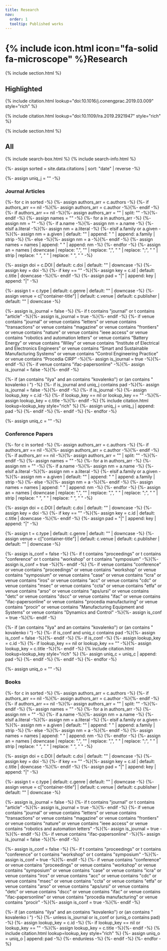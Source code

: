 ```yaml
---
title: Research
nav:
  order: 1
  tooltip: Published works
---
```


# {% include icon.html icon="fa-solid fa-microscope" %}Research



{% include section.html %}

## Highlighted

{% include citation.html lookup="doi:10.1016/j.conengprac.2019.03.009" style="rich" %}

{% include citation.html lookup="doi:10.1109/lra.2019.2921947" style="rich" %}

{% include section.html %}

## All

{% include search-box.html %}
{% include search-info.html %}

{%- assign sorted = site.data.citations | sort: "date" | reverse -%}

{%- assign uniq_j = "" -%}
### Journal Articles
{%- for c in sorted -%}
  {%- assign authors_arr = c.authors -%}
  {%- if authors_arr == nil -%}{%- assign authors_arr = c.author -%}{%- endif -%}
  {%- if authors_arr == nil -%}{%- assign authors_arr = "" | split: "" -%}{%- endif -%}
  {%- assign names = "" -%}
  {%- for a in authors_arr -%}
    {%- assign nm = "" -%}
    {%- if a.name -%}{%- assign nm = a.name -%}
    {%- elsif a.literal -%}{%- assign nm = a.literal -%}
    {%- elsif a.family or a.given -%}{%- assign nm = a.given | default: "" | append: " " | append: a.family | strip -%}
    {%- else -%}{%- assign nm = a -%}{%- endif -%}
    {%- assign names = names | append: " " | append: nm -%}
  {%- endfor -%}
  {%- assign an = names | downcase | replace: ".", "" | replace: ",", " " | replace: ";", " " | strip | replace: "  ", " " | replace: "  ", " " -%}

  {%- assign doi = c.DOI | default: c.doi | default: "" | downcase -%}
  {%- assign key = doi -%}
  {%- if key == "" -%}{%- assign key = c.id | default: c.title | downcase -%}{%- endif -%}
  {%- assign pad = "|" | append: key | append: "|" -%}

  {%- assign t = c.type | default: c.genre | default: "" | downcase -%}
  {%- assign venue = c["container-title"] | default: c.venue | default: c.publisher | default: "" | downcase -%}

  {%- assign is_journal = false -%}
  {%- if t contains "journal" or t contains "article" -%}{%- assign is_journal = true -%}{%- endif -%}
  {%- if venue contains "journal" or venue contains "letters" or venue contains "transactions" or venue contains "magazine" or venue contains "frontiers" or venue contains "nature" or venue contains "ieee access" or venue contains "robotics and automation letters" or venue contains “Battery Energy” or venue contains “Wiley” or venue contains “Institute of Electrical and Electronics Engineers” or venue contains “Smart and Sustainable Manufacturing Systems” or venue contains “Control Engineering Practice” or venue contains “Procedia CIRP” -%}{%- assign is_journal = true -%}{%- endif -%}
  {%- if venue contains "ifac-papersonline" -%}{%- assign is_journal = false -%}{%- endif -%}

  {%- if (an contains "ilya" and an contains "kovalenko") or (an contains " kovalenko i ") -%}
    {%- if is_journal and uniq_j contains pad -%}{%- assign is_journal = false -%}{%- endif -%}
    {%- if is_journal -%}
      {%- assign lookup_key = c.id -%}
      {%- if lookup_key == nil or lookup_key == "" -%}{%- assign lookup_key = c.title -%}{%- endif -%}
      {% include citation.html lookup=lookup_key style="rich" %}
      {%- assign uniq_j = uniq_j | append: pad -%}
    {%- endif -%}
  {%- endif -%}
{%- endfor -%}

{%- assign uniq_c = "" -%}
### Conference Papers
{%- for c in sorted -%}
  {%- assign authors_arr = c.authors -%}
  {%- if authors_arr == nil -%}{%- assign authors_arr = c.author -%}{%- endif -%}
  {%- if authors_arr == nil -%}{%- assign authors_arr = "" | split: "" -%}{%- endif -%}
  {%- assign names = "" -%}
  {%- for a in authors_arr -%}
    {%- assign nm = "" -%}
    {%- if a.name -%}{%- assign nm = a.name -%}
    {%- elsif a.literal -%}{%- assign nm = a.literal -%}
    {%- elsif a.family or a.given -%}{%- assign nm = a.given | default: "" | append: " " | append: a.family | strip -%}
    {%- else -%}{%- assign nm = a -%}{%- endif -%}
    {%- assign names = names | append: " " | append: nm -%}
  {%- endfor -%}
  {%- assign an = names | downcase | replace: ".", "" | replace: ",", " " | replace: ";", " " | strip | replace: "  ", " " | replace: "  ", " " -%}

  {%- assign doi = c.DOI | default: c.doi | default: "" | downcase -%}
  {%- assign key = doi -%}
  {%- if key == "" -%}{%- assign key = c.id | default: c.title | downcase -%}{%- endif -%}
  {%- assign pad = "|" | append: key | append: "|" -%}

  {%- assign t = c.type | default: c.genre | default: "" | downcase -%}
  {%- assign venue = c["container-title"] | default: c.venue | default: c.publisher | default: "" | downcase -%}

  {%- assign is_conf = false -%}
  {%- if t contains "proceedings" or t contains "conference" or t contains "workshop" or t contains "symposium" -%}{%- assign is_conf = true -%}{%- endif -%}
  {%- if venue contains "conference" or venue contains "proceedings" or venue contains "workshop" or venue contains "symposium" or venue contains "case" or venue contains "icra" or venue contains "iros" or venue contains "acc" or venue contains "cdc" or venue contains "msec" or venue contains "ccta" or venue contains "etfa" or venue contains "arso" or venue contains "aps/ursi" or venue contains "detc" or venue contains "dscc" or venue contains "ifac" or venue contains "ifac-papersonline" or venue contains "procedia manufacturing" or venue contains "procir" or venue contains "Manufacturing Equipment and Systems" or venue contains "Dynamics and Control" -%}{%- assign is_conf = true -%}{%- endif -%}

  {%- if (an contains "ilya" and an contains "kovalenko") or (an contains " kovalenko i ") -%}
    {%- if is_conf and uniq_c contains pad -%}{%- assign is_conf = false -%}{%- endif -%}
    {%- if is_conf -%}
      {%- assign lookup_key = c.id -%}
      {%- if lookup_key == nil or lookup_key == "" -%}{%- assign lookup_key = c.title -%}{%- endif -%}
      {% include citation.html lookup=lookup_key style="rich" %}
      {%- assign uniq_c = uniq_c | append: pad -%}
    {%- endif -%}
  {%- endif -%}
{%- endfor -%}

{%- assign uniq_o = "" -%}
### Books
{%- for c in sorted -%}
  {%- assign authors_arr = c.authors -%}
  {%- if authors_arr == nil -%}{%- assign authors_arr = c.author -%}{%- endif -%}
  {%- if authors_arr == nil -%}{%- assign authors_arr = "" | split: "" -%}{%- endif -%}
  {%- assign names = "" -%}
  {%- for a in authors_arr -%}
    {%- assign nm = "" -%}
    {%- if a.name -%}{%- assign nm = a.name -%}
    {%- elsif a.literal -%}{%- assign nm = a.literal -%}
    {%- elsif a.family or a.given -%}{%- assign nm = a.given | default: "" | append: " " | append: a.family | strip -%}
    {%- else -%}{%- assign nm = a -%}{%- endif -%}
    {%- assign names = names | append: " " | append: nm -%}
  {%- endfor -%}
  {%- assign an = names | downcase | replace: ".", "" | replace: ",", " " | replace: ";", " " | strip | replace: "  ", " " | replace: "  ", " " -%}

  {%- assign doi = c.DOI | default: c.doi | default: "" | downcase -%}
  {%- assign key = doi -%}
  {%- if key == "" -%}{%- assign key = c.id | default: c.title | downcase -%}{%- endif -%}
  {%- assign pad = "|" | append: key | append: "|" -%}

  {%- assign t = c.type | default: c.genre | default: "" | downcase -%}
  {%- assign venue = c["container-title"] | default: c.venue | default: c.publisher | default: "" | downcase -%}

  {%- assign is_journal = false -%}
  {%- if t contains "journal" or t contains "article" -%}{%- assign is_journal = true -%}{%- endif -%}
  {%- if venue contains "journal" or venue contains "letters" or venue contains "transactions" or venue contains "magazine" or venue contains "frontiers" or venue contains "nature" or venue contains "ieee access" or venue contains "robotics and automation letters" -%}{%- assign is_journal = true -%}{%- endif -%}
  {%- if venue contains "ifac-papersonline" -%}{%- assign is_journal = false -%}{%- endif -%}

  {%- assign is_conf = false -%}
  {%- if t contains "proceedings" or t contains "conference" or t contains "workshop" or t contains "symposium" -%}{%- assign is_conf = true -%}{%- endif -%}
  {%- if venue contains "conference" or venue contains "proceedings" or venue contains "workshop" or venue contains "symposium" or venue contains "case" or venue contains "icra" or venue contains "iros" or venue contains "acc" or venue contains "cdc" or venue contains "msec" or venue contains "ccta" or venue contains "etfa" or venue contains "arso" or venue contains "aps/ursi" or venue contains "detc" or venue contains "dscc" or venue contains "ifac" or venue contains "ifac-papersonline" or venue contains "procedia manufacturing" or venue contains "procir" -%}{%- assign is_conf = true -%}{%- endif -%}

  {%- if (an contains "ilya" and an contains "kovalenko") or (an contains " kovalenko i ") -%}
    {%- unless is_journal or is_conf or (uniq_o contains pad) -%}
      {%- assign lookup_key = c.id -%}
      {%- if lookup_key == nil or lookup_key == "" -%}{%- assign lookup_key = c.title -%}{%- endif -%}
      {% include citation.html lookup=lookup_key style="rich" %}
      {%- assign uniq_o = uniq_o | append: pad -%}
    {%- endunless -%}
  {%- endif -%}
{%- endfor -%}

